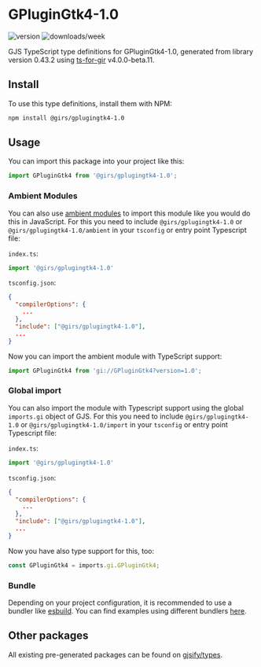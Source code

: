 
# GPluginGtk4-1.0

![version](https://img.shields.io/npm/v/@girs/gplugingtk4-1.0)
![downloads/week](https://img.shields.io/npm/dw/@girs/gplugingtk4-1.0)


GJS TypeScript type definitions for GPluginGtk4-1.0, generated from library version 0.43.2 using [ts-for-gir](https://github.com/gjsify/ts-for-gir) v4.0.0-beta.11.


## Install

To use this type definitions, install them with NPM:
```bash
npm install @girs/gplugingtk4-1.0
```

## Usage

You can import this package into your project like this:
```ts
import GPluginGtk4 from '@girs/gplugingtk4-1.0';
```

### Ambient Modules

You can also use [ambient modules](https://github.com/gjsify/ts-for-gir/tree/main/packages/cli#ambient-modules) to import this module like you would do this in JavaScript.
For this you need to include `@girs/gplugingtk4-1.0` or `@girs/gplugingtk4-1.0/ambient` in your `tsconfig` or entry point Typescript file:

`index.ts`:
```ts
import '@girs/gplugingtk4-1.0'
```

`tsconfig.json`:
```json
{
  "compilerOptions": {
    ...
  },
  "include": ["@girs/gplugingtk4-1.0"],
  ...
}
```

Now you can import the ambient module with TypeScript support: 

```ts
import GPluginGtk4 from 'gi://GPluginGtk4?version=1.0';
```

### Global import

You can also import the module with Typescript support using the global `imports.gi` object of GJS.
For this you need to include `@girs/gplugingtk4-1.0` or `@girs/gplugingtk4-1.0/import` in your `tsconfig` or entry point Typescript file:

`index.ts`:
```ts
import '@girs/gplugingtk4-1.0'
```

`tsconfig.json`:
```json
{
  "compilerOptions": {
    ...
  },
  "include": ["@girs/gplugingtk4-1.0"],
  ...
}
```

Now you have also type support for this, too:

```ts
const GPluginGtk4 = imports.gi.GPluginGtk4;
```

### Bundle

Depending on your project configuration, it is recommended to use a bundler like [esbuild](https://esbuild.github.io/). You can find examples using different bundlers [here](https://github.com/gjsify/ts-for-gir/tree/main/examples).

## Other packages

All existing pre-generated packages can be found on [gjsify/types](https://github.com/gjsify/types).

